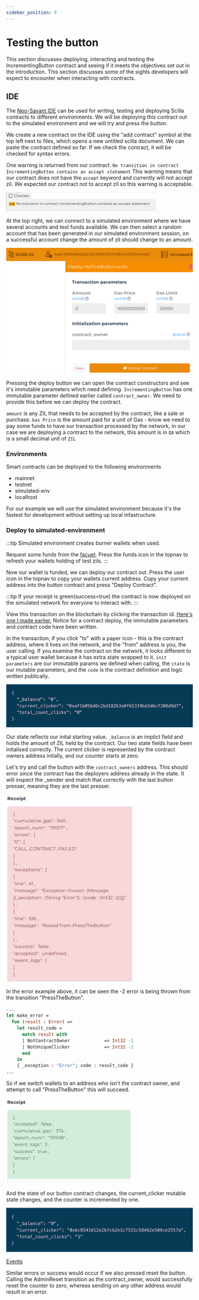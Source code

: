 ```yaml
---
sidebar_position: 9
---
```


# Testing the button

This section discusses deploying, interacting and testing the IncrementingButton contract and seeing if it meets the objectives set out in the introduction. This section discusses some of the sights developers will expect to encounter when interacting with contracts.

## IDE

The [Neo-Savant IDE](https://ide.zilliqa.com/#/) can be used for writing, testing and deploying Scilla contracts to different environments. We will be deploying this contract out to the simulated environment and we will try and press the button.

We create a new contract on the IDE using the "add contract" symbol at the top left next to files, which opens a new untitled scilla document. We can paste the contract defined so far. If we check the contract, it will be checked for syntax errors.

One warning is returned from our contract. `No transition in contract IncrementingButton contains an accept statement` This warning means that our contract does not have the `accept` keyword and currently will not accept zil. We expected our contract not to accept zil so this warning is acceptable.

![Docusaurus](/img/tutorials/incrementingbutton/IDE-accept.png)

At the top right, we can connect to a simulated environment where we have several accounts and test funds available. We can then select a random account that has been generated in our simulated environment session, on a successful account change the amount of zil should change to an amount.

![Docusaurus](/img/tutorials/incrementingbutton/IDE-deployparameters.png)

Pressing the deploy button we can open the contract constructors and see it's immutable parameters which need defining. `IncrementingButton` has one immutable parameter defined earlier called `contract_owner`. We need to provide this before we can deploy the contract.

`amount` is any ZIL that needs to be accepted by the contract, like a sale or purchase. `Gas Price` is the amount paid for a unit of Gas - know we need to pay some funds to have our transaction processed by the network, in our case we are deploying a contract to the network, this amount is in `QA` which is a small decimal unit of `ZIL`

### Environments

Smart contracts can be deployed to the following environments

- mainnet
- testnet
- simulated-env
- localhost

For our example we will use the simulated environment because it's the fastest for development without setting up local infastructure.

### Deploy to simulated-environment

:::tip
Simulated environment creates burner wallets when used.

Request some funds from the [facuet](https://dev-wallet.zilliqa.com/faucet). Press the funds icon in the topnav to refresh your wallets holding of test zils.
:::

Now our wallet is funded, we can deploy our contract out. Press the user icon in the topnav to copy your wallets current address. Copy your current address into the button contract and press "Deploy Contract".

:::tip
If your receipt is green(success=true) the contract is now deployed on the simulated network for everyone to interact with.
:::

View this transaction on the blockchain by clicking the transaction id. [Here's one I made earlier.](https://devex.zilliqa.com/tx/beb48267d1c61a72abe07eb0fafc4b1de635dee14d451bb2dbdc1e9c646f8115?network=https://zilliqa-isolated-server.zilliqa.com/) Notice for a contract deploy, the immutable parameters and contract code have been written.

In the transaction, if you click "to" with a paper icon - this is the contract address, where it lives on the network, and the "from" address is you, the user calling. If you examine the contract on the network, it looks different to a typical user wallet because it has extra state wrapped to it. `init parameters` are our immutable params we defined when calling, the `state` is our mutable parameters, and the `code` is the contract definition and logic written publically.

![Docusaurus](/img/tutorials/incrementingbutton/explorer-state.png)

Our state reflects our inital starting value. `_balance` is an implict field and holds the amount of ZIL held by the contract. Our two state fields have been initalised correctly. The current clicker is represented by the contract owners address initally, and our counter starts at zero.

Let's try and call the button with the `contract_owners` address. This should error since the contract has the deployers address already in the state. It will inspect the \_sender and match that correctly with the last button presser, meaning they are the last presser.

![Docusaurus](/img/tutorials/incrementingbutton/IDE-error.png)

In the error example above, it can be seen the -2 error is being thrown from the transition "PressTheButton".

```ocaml
...
let make_error =
  fun (result : Error) =>
    let result_code =
      match result with
      | NotContractOwner             => Int32 -1
      | NotUniqueClicker             => Int32 -2
      end
    in
    { _exception : "Error"; code : result_code }
...
```

So if we switch wallets to an address who isn't the contract owner, and attempt to call "PressTheButton" this will succeed.

![Docusaurus](/img/tutorials/incrementingbutton/IDE-success.png)

And the state of our button contract changes, the current_clicker mutable state changes, and the counter is incremented by one.

![Docusaurus](/img/tutorials/incrementingbutton/explorer-state-1.png)

[Events](https://devex.zilliqa.com/tx/a013d2add26b30106d0b035bb05b9ab1591904435c55bd19f5397f306e91c1ea?network=https://zilliqa-isolated-server.zilliqa.com/)

Similar errors or success would occur if we also pressed reset the button. Calling the AdminReset transition as the contract_owner, would successfully reset the counter to zero, whereas sending on any other address would result in an error.
